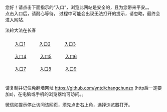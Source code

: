 您好！请点击下面指示的“入口”，浏览此网站是安全的，且为您带来平安。。 <br/>
点击入口后，请耐心等待， 过程中可能会出现无法打开的提示，请忽略，最终会进入网站. </br>

法轮大法在长春<br/>
<div style="padding:10px"><a style="margin:20px" target="_blank" href="https://d2wud2hi0qwu2i.cloudfront.net/2Qpsp?ycejgu" id="ccLink1" rel="nofollow">入口1</a> <a target="_blank" style="margin:20px" href="https://d2ykwrrl2finr8.cloudfront.net/2Qpsp?spwtwj" id="ccLink2" rel="nofollow">入口2</a> <a style="margin:20px" target="_blank" href="https://d394de2z1czlb1.cloudfront.net/2Qpsp?bqieqro" id="ccLink3" rel="nofollow">入口3</a></div>

<div style="padding:10px" ><a style="margin:20px" target="_blank" href="https://d2wud2hi0qwu2i.cloudfront.net/2Qpsp?ycejgu" id="ccLink4" rel="nofollow">入口4</a> <a style="margin:20px" href="https://d2ykwrrl2finr8.cloudfront.net/2Qpsp?spwtwj" target="_blank" id="ccLink5" rel="nofollow">入口5</a> <a style="margin:20px" href="https://d394de2z1czlb1.cloudfront.net/2Qpsp?bqieqro" target="_blank" id="ccLink6" rel="nofollow">入口6</a></div>

<div style="padding:10px"><a style="margin:20px" target="_blank" href="https://d2wud2hi0qwu2i.cloudfront.net/2Qpsp?ycejgu" id="ccLink7" rel="nofollow">入口7</a> <a style="margin:20px" href="https://d2ykwrrl2finr8.cloudfront.net/2Qpsp?spwtwj" target="_blank" id="ccLink8" rel="nofollow">入口8</a> <a style="margin:20px" target="_blank" href="https://d394de2z1czlb1.cloudfront.net/2Qpsp?bqieqro" id="ccLink9" rel="nofollow">入口9</a></div>

<br/>



请复制并记住免翻墙网址 https://github.com/yntd/changchunzx (http后一定要加s)，在电脑或手机的浏览器均可访问。。<br/>

微信如提示停止访问该网页，须先点击右上角，选择浏览器打开。
